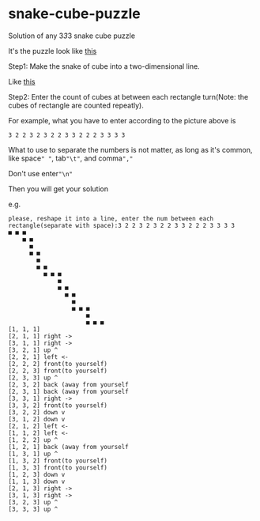 # snake-cube-puzzle
Solution of any 3*3*3 snake cube puzzle

It's the puzzle look like [this](http://web.cecs.pdx.edu/~mpj/snakecube/snake.png)

Step1: Make the snake of cube into a two-dimensional line.

Like [this](https://i.etsystatic.com/5295493/r/il/d7b3ac/647840466/il_570xN.647840466_j15z.jpg)

Step2: Enter the count of cubes at between each rectangle turn(Note: the cubes of rectangle are counted repeatly).

For example, what you have to enter according to the picture above is

```
3 2 2 3 2 3 2 2 3 3 2 2 2 3 3 3 3
```

What to use to separate the numbers is not matter, as long as it's common, like space```" "```, tab```"\t"```, and comma```","```

Don't use enter```"\n"```

Then you will get your solution

e.g.

```
please, reshape it into a line, enter the num between each rectangle(separate with space):3 2 2 3 2 3 2 2 3 3 2 2 2 3 3 3 3
■ ■ ■ 
    ■ ■ 
      ■
      ■ ■ 
        ■
        ■ ■ 
          ■ ■ ■ 
              ■
              ■ ■ 
                ■ ■ 
                  ■
                  ■ ■ ■ 
                      ■
                      ■ ■ ■ 
[1, 1, 1] 
[2, 1, 1] right ->️
[3, 1, 1] right ->️
[3, 2, 1] up ^
[2, 2, 1] left <-️
[2, 2, 2] front(to yourself)
[2, 2, 3] front(to yourself)
[2, 3, 3] up ^
[2, 3, 2] back (away from yourself️
[2, 3, 1] back (away from yourself️
[3, 3, 1] right ->️
[3, 3, 2] front(to yourself)
[3, 2, 2] down v
[3, 1, 2] down v
[2, 1, 2] left <-️
[1, 1, 2] left <-️
[1, 2, 2] up ^
[1, 2, 1] back (away from yourself️
[1, 3, 1] up ^
[1, 3, 2] front(to yourself)
[1, 3, 3] front(to yourself)
[1, 2, 3] down v
[1, 1, 3] down v
[2, 1, 3] right ->️
[3, 1, 3] right ->️
[3, 2, 3] up ^
[3, 3, 3] up ^
```
